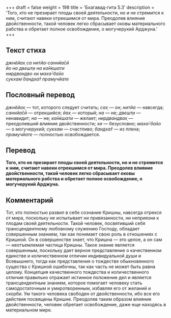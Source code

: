 +++
draft = false
weight = 198
title = 'Бхагавад-гита 5.3'
description = 'Того, кто не презирает плоды своей деятельности, но и не стремится к ним, считают навеки отрекшимся от мира. Преодолев влияние двойственности, такой человек легко сбрасывает оковы материального рабства и обретает полное освобождение, о могучерукий Арджуна.'
+++

## Текст стиха

_джн̃ейах̣ са нитйа-саннйа̄сӣ  
йо на двешт̣и на ка̄н̇кшати  
нирдвандво хи маха̄-ба̄хо  
сукхам̇ бандха̄т прамучйате_

## Пословный перевод

_джн̃ейах̣_ — тот, которого следует считать; _сах̣_ — он; _нитйа_ — навсегда; _саннйа̄сӣ_ — отрекшийся; _йах̣_ — который; _на_ — не; _двешт̣и_ — ненавидит; _на_ — не; _ка̄н̇кшати_ — желает; _нирдвандвах̣_ — преодолевший влияние двойственности; _хи_ — безусловно; _маха̄_\-_ба̄хо_ — о могучерукий; _сукхам_ — счастливо; _бандха̄т_ — из плена; _прамучйате_ — полностью освобождается.

## Перевод

**Того, кто не презирает плоды своей деятельности, но и не стремится к ним, считают навеки отрекшимся от мира. Преодолев влияние двойственности, такой человек легко сбрасывает оковы материального рабства и обретает полное освобождение, о могучерукий Арджуна.**

## Комментарий

Тот, кто полностью развил в себе сознание Кришны, навсегда отрекся от мира, поскольку не испытывает ни привязанности, ни неприязни к плодам своей деятельности. Такой человек, посвятивший себя трансцендентному любовному служению Господу, обладает совершенным знанием, так как понимает свою роль в отношениях с Кришной. Он в совершенстве знает, что Кришна — это целое, а он сам — неотъемлемая частица Кришны. Такое знание является совершенным, поскольку дает верное представление о качественном единстве и количественном отличии индивидуальной души и Всевышнего, тогда как представления о тождестве обыкновенного существа с Кришной ошибочны, так как часть не может быть равна целому. Концепция качественного тождества и количественного отличия правильно отражает истинное положение дел и является трансцендентным знанием, которое помогает человеку стать самодостаточным и умиротворенным, избавляя его от желаний и скорби. Ум такого человека свободен от двойственности, ибо все его действия посвящены Кришне. Преодолев таким образом влияние двойственности, человек обретает освобождение, даже еще находясь в материальном мире.
